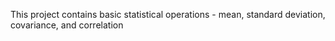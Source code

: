 
This project contains basic statistical operations - mean, standard deviation, covariance, and correlation
